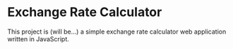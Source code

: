 # Exchange Rate Calculator

This project is (will be...) a simple exchange rate calculator web application written in JavaScript.